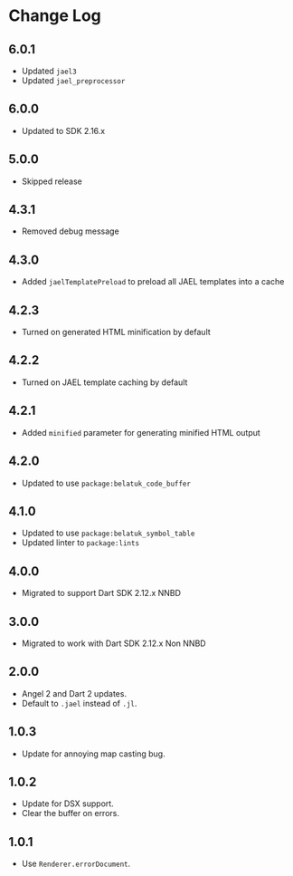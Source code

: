 # Change Log

## 6.0.1

* Updated `jael3`
* Updated `jael_preprocessor`

## 6.0.0

* Updated to SDK 2.16.x

## 5.0.0

* Skipped release

## 4.3.1

* Removed debug message

## 4.3.0

* Added `jaelTemplatePreload` to preload all JAEL templates into a cache

## 4.2.3

* Turned on generated HTML minification by default

## 4.2.2

* Turned on JAEL template caching by default

## 4.2.1

* Added `minified` parameter for generating minified HTML output

## 4.2.0

* Updated to use `package:belatuk_code_buffer`

## 4.1.0

* Updated to use `package:belatuk_symbol_table`
* Updated linter to `package:lints`

## 4.0.0

* Migrated to support Dart SDK 2.12.x NNBD

## 3.0.0

* Migrated to work with Dart SDK 2.12.x Non NNBD

## 2.0.0

* Angel 2 and Dart 2 updates.
* Default to `.jael` instead of `.jl`.

## 1.0.3

* Update for annoying map casting bug.

## 1.0.2

* Update for DSX support.
* Clear the buffer on errors.

## 1.0.1

* Use `Renderer.errorDocument`.
